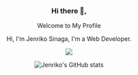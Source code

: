 <div align="center">
<h3>Hi there 👋,</h3>
<p>Welcome to My Profile</p>
<p>Hi, I'm Jenriko Sinaga, I'm a Web Developer.</p>

[![](https://img.shields.io/badge/-jen_sevendragon-black?logo=instagram&style=flat-square&logoColor=FF7F00)](https://instagram.com/jen_sevendragon)
    
![Jenriko's GitHub stats](https://github-readme-stats.vercel.app/api?username=jenriko&count_private=true&show_icons=true&theme=radical)
    
</div>

<!--
**jenriko/jenriko** is a ✨ _special_ ✨ repository because its `README.md` (this file) appears on your GitHub profile.

Here are some ideas to get you started:

- 🔭 I’m currently working on ...
- 🌱 I’m currently learning ...
- 👯 I’m looking to collaborate on ...
- 🤔 I’m looking for help with ...
- 💬 Ask me about ...
- 📫 How to reach me: ...
- 😄 Pronouns: ...
- ⚡ Fun fact: ...
-->
